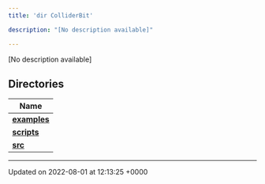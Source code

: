 ```yaml
---
title: 'dir ColliderBit'

description: "[No description available]"

---
```







[No description available]

## Directories

| Name           |
| -------------- |
| **[examples](/documentation/code/files/dir_5ec7ed99c429be57649080f5572cb885/#dir-examples)**  |
| **[scripts](/documentation/code/files/dir_8d8d78fa40d3abc744d88b85d344fbd6/#dir-scripts)**  |
| **[src](/documentation/code/files/dir_ebc0d8ef92b132863f07a78e664e2ed5/#dir-src)**  |






-------------------------------

Updated on 2022-08-01 at 12:13:25 +0000
